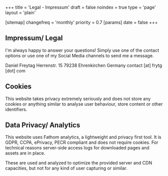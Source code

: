+++
title = 'Legal - Impressum'
draft = false
noindex = true
type = 'page'
layout = 'plain'

[sitemap]
  changefreq = 'monthly'
  priority = 0.7
[params]
  date = false
+++

## Impressum/ Legal

I'm always happy to answer your questions! Simply use one of the contact options or use one of my Social Media channels to send me a message.

Daniel Freytag
Herrenstr. 15
79238 Ehrenkirchen
Germany
contact [at] frytg [dot] com

## Cookies

This website takes privacy extremely seriously and does not store any cookies or anything similar to analyse user behaviour, store content or other identifiers.

## Data Privacy/ Analytics

This website uses Fathom analytics, a lightweight and privacy first tool. It is GDPR, CCPA, ePrivacy, PECR compliant and does not require cookies. For technical reasons server-side access logs for downloaded pages and assets are in place.

These are used and analyzed to optimize the provided server and CDN capacities, but not for any kind of user capturing or similar.
